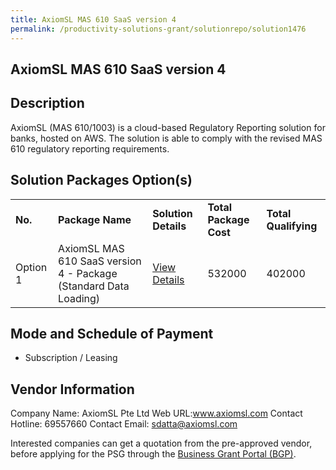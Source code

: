 ```yaml
---
title: AxiomSL MAS 610 SaaS version 4
permalink: /productivity-solutions-grant/solutionrepo/solution1476
---
```


## AxiomSL MAS 610 SaaS version 4

## Description

AxiomSL (MAS 610/1003) is a cloud-based Regulatory Reporting solution for banks, hosted on AWS. The solution is able to comply with the revised MAS 610 regulatory reporting requirements. 

## Solution Packages Option(s)

<table>
<tr>
<td><b>No.</b></td>
<td><b>Package Name</b></td>
<td><b>Solution Details</b></td>
<td><b>Total Package Cost</b></td>
<td><b>Total Qualifying</b></td>
</tr>
<tr>
<td>Option 1</td>
<td>AxiomSL MAS 610 SaaS version 4 - Package (Standard Data Loading)</td>
<td><a href='https://www.gobusiness.gov.sg/images/psg/Desensitised_AxiomSL_Annex_3_Part_2.pdf'>View Details</a></td>
<td>532000</td>
<td>402000</td>
</tr>
</table>

## Mode and Schedule of Payment

 - Subscription / Leasing

## Vendor Information

 Company Name: AxiomSL Pte Ltd
Web URL:www.axiomsl.com
Contact Hotline: 69557660
Contact Email: sdatta@axiomsl.com


Interested companies can get a quotation from the pre-approved vendor, before applying for the PSG through the <a href='https://www.businessgrants.gov.sg/'>Business Grant Portal (BGP)</a>.
<script src="/jquery/resize-tables.js"></script>
